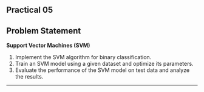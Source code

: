 ## Practical 05

## Problem Statement

**Support Vector Machines (SVM)**

1. Implement the SVM algorithm for binary classification.
2. Train an SVM model using a given dataset and optimize its parameters.
3. Evaluate the performance of the SVM model on test data and analyze the results.

---

